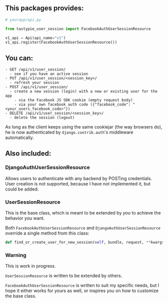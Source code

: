 ## This packages provides:

```python
# yourapp/api.py

from tastypie_user_session import FacebookAuthUserSessionResource

v1_api = Api(api_name="v1")
v1_api.register(FacebookAuthUserSessionResource())
```

## You can:

```
- GET /api/v1/user_session/
  - see if you have an active session
- PUT /api/v1/user_session/<session_key>/
  - refresh your session
- POST /api/v1/user_session/
  - create a new session (login) with a new or existing user for the app
    - via the Facebook JS SDK cookie (empty request body)
    - via your own facebook auth code ({"facebook_code": "<your_users_facebook_code>"})
- DELETE /api/v1/user_session/<session_key>/
  - delete the session (logout)
```

As long as the client keeps using the same cookiejar (the way browsers do), he is now authenticated by `django.contrib.auth`'s middleware automatically.


## Also included:

### DjangoAuthUserSessionResource

Allows users to authenticate with any backend by POSTing credentials.  
User creation is not supported, because I have not implemented it, but could be added.

### UserSessionResource

This is the base class, which is meant to be extended by _you_ to achieve the behavior you want.

Both `FacebookAuthUserSessionResource` and `DjangoAuthUserSessionResource` override a single method from this class:  
```python
def find_or_create_user_for_new_session(self, bundle, request, **kwargs)
```


### Warning

This is work in progress.

`UserSessionResource` is written to be extended by others.

`FacebookAuthUserSessionResource` is written to suit my specific needs, but I hope it either works for yours as well, or inspires you on how to customize the base class.





